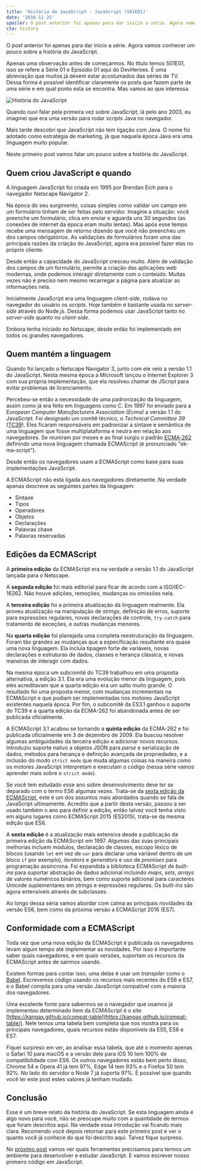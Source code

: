 ```yaml
---
title: 'História do JavaScript - JavaScript (S01E01)'
date: '2016-11-25'
spoiler: O post anterior foi apenas para dar inicio a série. Agora vamos conhecer um pouco sobre a história do JavaScript.
cta: history
---
```


O post anterior foi apenas para dar inicio a série. Agora vamos conhecer um pouco sobre a história do JavaScript.

Apenas uma observação antes de começarmos. No título temos S01E01, isso se refere a Série 01 e Episódio 01 aqui do DevHeroes. É uma abreviação que muitos já devem estar acostumados das séries de TV. Dessa forma é possível identificar claramente os posts que fazem parte de uma série e em qual ponto esta se encontra. Mas vamos ao que interessa.

<img src="https://devheroes.io/wp-content/uploads/2016/11/JavaScript-S01E01-Historia-do-JavaScript.png" alt="História do JavaScript" />

Quando ouvi falar pela primeira vez sobre JavaScript, lá pelo ano 2003, eu imaginei que era uma versão para rodar *scripts* Java no navegador.

Mais tarde descobri que JavaScript não tem ligação com Java. O nome foi adotado como estratégia de marketing, já que naquela época Java era uma linguagem muito popular.

Neste primeiro post vamos falar um pouco sobre a história do JavaScript.

## Quem criou JavaScript e quando

A linguagem JavaScript foi criada em 1995 por Brendan Eich para o navegador Netscape Navigator 2.

Na época do seu surgimento, coisas simples como validar um campo em um formulário tinham de ser feitas pelo servidor. Imagine a situação: você preenche um formulário, clica em enviar e aguarda uns 30 segundos (as conexões de internet da época eram muito lentas). Mas após esse tempo recebe uma mensagem de retorno dizendo que você não preencheu um dos campos obrigatórios. As validações de formulários foram uma das principais razões da criação do JavaScript, agora era possível fazer elas no próprio cliente.

Desde então a capacidade do JavaScript cresceu muito. Além de validação dos campos de um formulário, permite a criação das aplicações web modernas, onde podemos interagir diretamente com o conteúdo. Muitas vezes não é preciso nem mesmo recarregar a página para atualizar as informações nela.

Inicialmente JavaScript era uma linguagem *client-side*, rodava no navegador do usuário os *scripts*. Hoje também é bastante usada no *server-side* através do Node.js. Dessa forma podemos usar JavaScript tanto no *server-side* quanto no *client-side*.

Embora tenha iniciado no Netscape, desde então foi implementado em todos os grandes navegadores.

## Quem mantém a linguagem

Quando foi lançado o Netscape Navigator 3, junto com ele veio a versão 1.1 do JavaScript. Nesta mesma época a Microsoft lançou o Internet Explorer 3 com sua própria implementação, que ela resolveu chamar de JScript para evitar problemas de licenciamento.

Percebeu-se então a necessidade de uma padronização da linguagem, assim como já era feito em linguagens como C. Em 1997 foi enviado para a *European Computer Manufacturers Association (Ecma)* a versão 1.1 do JavaScript. Foi designado um comitê técnico, o *Technical Committee 39* ([TC39](https://github.com/tc39)). Eles ficaram responsáveis em padronizar a sintaxe e semântica de uma linguagem que fosse multiplataforma e neutra em relação aos navegadores. Se reuniram por meses e ao final surgiu o padrão [ECMA-262](https://github.com/tc39/ecma262) definindo uma nova linguagem chamada ECMAScript (é pronunciado "ek-ma-script").

Desde então os navegadores usam a ECMAScript como base para suas implementações JavaScript.

A ECMAScript não está ligada aos navegadores diretamente. Na verdade apenas descreve as seguintes partes da linguagem:

- Sintaxe
- Tipos
- Operadores
- Objetos
- Declarações
- Palavras chave
- Palavras reservadas

## Edições da ECMAScript

A **primeira edição** da ECMAScript era na verdade a versão 1.1 do JavaScript lançada para o Netscape.

A **segunda edição** foi mais editorial para ficar de acordo com a ISO/IEC-16262. Não houve adições, remoções, mudanças ou omissões nela.

A **terceira edição** foi a primeira atualização da linguagem realmente. Ela proveu atualização na manipulação de *strings*, definição de erros, suporte para expressões regulares, novas declarações de controle, `try-catch` para tratamento de exceções, e outras mudanças menores.

Na **quarta edição** foi planejada uma completa reestruturação da linguagem. Foram tão grandes as mudanças que a especificação resultante era quase uma nova linguagem. Ela incluía tipagem forte de variáveis, novas declarações e estruturas de dados, classes e herança clássica, e novas maneiras de interagir com dados.

Na mesma época um subcomitê do TC39 trabalhou em uma proposta alternativa, a edição 3.1. Ela era uma evolução menor da linguagem, pois eles acreditavam que a quarta edição era um salto muito grande. O resultado foi uma proposta menor, com mudanças incrementais na ECMAScript e que podiam ser implementadas nos motores JavaScript existentes naquela época. Por fim, o subcomitê da ES3.1 ganhou o suporte do TC39 e a quarta edição da ECMA-262 foi abandonada antes de ser publicada oficialmente.

A ECMAScript 3.1 acabou se tornando a **quinta edição** da ECMA-262 e foi publicada oficialmente em 3 de dezembro de 2009. Ela buscou resolver algumas ambiguidades da terceira edição e adicionar novos recursos. Introduziu suporte nativo a objetos JSON para *parse* e serialização de dados, métodos para herança e definição avançada de propriedades, e a inclusão do modo `strict mode` que muda algumas coisas na maneira como os motores JavaScript interpretam e executam o código (nessa série vamos aprender mais sobre o `strict mode`).

Se você tem estudado esse ano sobre desenvolvimento deve ter se deparado com o termo ES6 algumas vezes. Trata-se da [sexta edição da ECMAScript](http://www.ecma-international.org/ecma-262/6.0/), este é um dos assuntos mais abordados quando se fala de JavaScript ultimamente. Acredito que a partir desta versão, passou a ser usado também o ano para definir a edição, então talvez você tenha visto em alguns lugares como ECMAScript 2015 (ES2015), trata-se da mesma edição que ES6.

A **sexta edição** é a atualização mais extensiva desde a publicação da primeira edição da ECMAScript em 1997. Algumas das suas principais melhorias incluem módulos, declaração de classes, escopo léxico de blocos (usando `let` em vez de `var` para declarar uma variável dentro de um bloco `if` por exemplo), *iterators* e *generators* e uso de *promises* para programação assíncrona. Foi expandida a biblioteca ECMAScript de *built-ins* para suportar abstração de dados adicional incluindo *maps*, *sets*, *arrays* de valores numéricos binários, bem como suporte adicional para caracteres Unicode suplementares em *strings* e expressões regulares. Os *built-ins* são agora extensíveis através de subclasses.

Ao longo dessa séria vamos abordar com calma as principais novidades da versão ES6, bem como da próxima versão a ECMAScript 2016 (ES7).

## Conformidade com a ECMAScript

Toda vez que uma nova edição da ECMAScript é publicada os navegadores levam algum tempo até implementar as novidades. Por isso é importante saber quais navegadores, e em quais versões, suportam os recursos da ECMAScript antes de sairmos usando.

Existem formas para contar isso, uma delas é usar um *transpiler* como o [Babel](https://babeljs.io/). Escrevemos código usando os recursos mais recentes do ES6 e ES7, e o Babel compila para uma versão JavaScript compatível com a maioria dos navegadores.

Uma excelente fonte para sabermos se o navegador que usamos já implementou determinado item da ECMAScript é o site [https://kangax.github.io/compat-table](https://kangax.github.io/compat-table/). Nele temos uma tabela bem completa que nos mostra para os principais navegadores, quais recursos estão disponíveis da ES5, ES6 e ES7.

Fiquei surpreso em ver, ao analisar essa tabela, que até o momento apenas o Safari 10 para macOS e a versão dele para iOS 10 tem 100% de compatibilidade com ES6. Os outros navegadores estão bem perto disso, Chrome 54 e Opera 41 já tem 97%, Edge 14 tem 93% e o Firefox 50 tem 92%. No lado do servidor o Node 7 já suporta 97%. É possível que quando você ler este post estes valores já tenham mudado.

## Conclusão

Esse é um breve relato da história do JavaScript. Se esta linguagem ainda é algo novo para você, não se preocupe muito com a quantidade de termos que foram descritos aqui. Na verdade essa introdução vai ficando mais clara. Recomendo você depois retornar para este primeiro post e ver o quanto você já conhece do que foi descrito aqui. Talvez fique surpreso.

No [próximo post](https://devheroes.io/ambiente-de-desenvolvimento-javascript-s01e02/) vamos ver quais ferramentas precisamos para termos um ambiente para desenvolver e estudar JavaScript. E vamos escrever nosso primeiro código em JavaScript.
